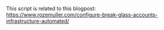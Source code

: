 This script is related to this blogpost: https://www.rozemuller.com/configure-break-glass-accounts-infrastructure-automated/
